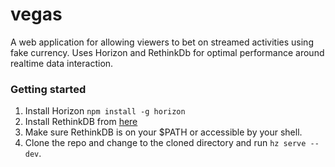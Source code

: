 # vegas
A web application for allowing viewers to bet on streamed activities using fake currency.
Uses Horizon and RethinkDb for optimal performance around realtime data interaction.

### Getting started
1. Install Horizon `npm install -g horizon`
2. Install RethinkDB from [here](http://rethinkdb.com/docs/install/)
3. Make sure RethinkDB is on your $PATH or accessible by your shell.
4. Clone the repo and change to the cloned directory and run `hz serve --dev`.

